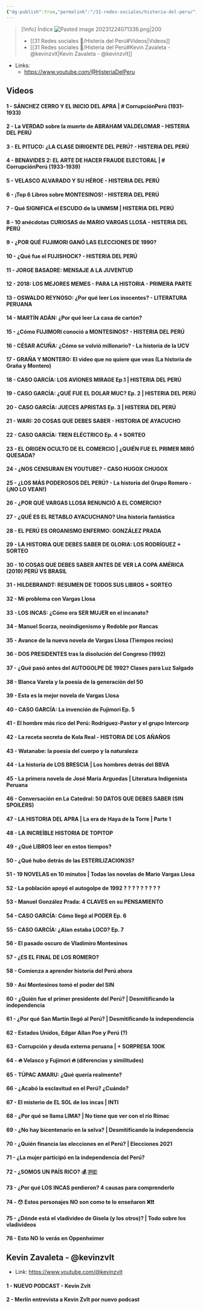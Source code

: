 ```yaml
---
{"dg-publish":true,"permalink":"/31-redes-sociales/histeria-del-peru/","noteIcon":""}
---
```


>[!info] Índice
> ![Pasted image 20231224071336.png|200](/img/user/31%20Redes%20sociales%20%F0%9F%94%97/%F0%9F%92%BE%20Adjuntos/Pasted%20image%2020231224071336.png)
> 
>- [[31 Redes sociales 🔗/Histeria del Perú#Videos\|Videos]]
>- [[31 Redes sociales 🔗/Histeria del Perú#Kevin Zavaleta - @kevinzvlt\|Kevin Zavaleta - @kevinzvlt]]

- Links: 
	- https://www.youtube.com/@HisteriaDelPeru
## Videos
#### 1 - SÁNCHEZ CERRO Y EL INICIO DEL APRA | # CorrupciónPerú (1931-1933)
#### 2 - La VERDAD sobre la muerte de ABRAHAM VALDELOMAR - HISTERIA DEL PERÚ
#### 3 - EL PITUCO: ¿LA CLASE DIRIGENTE DEL PERÚ? - HISTERIA DEL PERÚ
#### 4 - BENAVIDES 2: EL ARTE DE HACER FRAUDE ELECTORAL | # CorrupciónPerú (1933-1939)
#### 5 - VELASCO ALVARADO Y SU HÉROE - HISTERIA DEL PERÚ
#### 6 - ¡Top 6 Libros sobre MONTESINOS! - HISTERIA DEL PERÚ
#### 7 - Qué SIGNIFICA el ESCUDO de la UNMSM | HISTERIA DEL PERÚ
#### 8 - 10 anécdotas CURIOSAS de MARIO VARGAS LLOSA - HISTERIA DEL PERÚ
#### 9 - ¿POR QUÉ FUJIMORI GANÓ LAS ELECCIONES DE 1990?
#### 10 - ¿Qué fue el FUJISHOCK? - HISTERIA DEL PERÚ
#### 11 - JORGE BASADRE: MENSAJE A LA JUVENTUD
#### 12 - 2018: LOS MEJORES MEMES - PARA LA HISTORIA - PRIMERA PARTE
#### 13 - OSWALDO REYNOSO: ¿Por qué leer Los inocentes? - LITERATURA PERUANA
#### 14 - MARTÍN ADÁN: ¿Por qué leer La casa de cartón?
#### 15 - ¿Cómo FUJIMORI conoció a MONTESINOS? - HISTERIA DEL PERÚ
#### 16 - CÉSAR ACUÑA: ¿Cómo se volvió millonario? - La historia de la UCV
#### 17 - GRAÑA Y MONTERO: El video que no quiere que veas (La historia de Graña y Montero)
#### 18 - CASO GARCÍA: LOS AVIONES MIRAGE Ep.1 | HISTERIA DEL PERÚ
#### 19 - CASO GARCÍA: ¿QUÉ FUE EL DOLAR MUC? Ep. 2 | HISTERIA DEL PERÚ
#### 20 - CASO GARCÍA: JUECES APRISTAS Ep. 3 | HISTERIA DEL PERÚ
#### 21 - WARI: 20 COSAS QUE DEBES SABER - HISTORIA DE AYACUCHO
#### 22 - CASO GARCÍA: TREN ELÉCTRICO Ep. 4 + SORTEO
#### 23 - EL ORIGEN OCULTO DE EL COMERCIO | ¿QUIÉN FUE EL PRIMER MIRÓ QUESADA?
#### 24 - ¿NOS CENSURAN EN YOUTUBE? - CASO HUGOX CHUGOX
#### 25 - ¿LOS MÁS PODEROSOS DEL PERÚ? - La historia del Grupo Romero - (¡NO LO VEAN!)
#### 26 - ¿POR QUÉ VARGAS LLOSA RENUNCIÓ A EL COMERCIO?
#### 27 - ¿QUÉ ES EL RETABLO AYACUCHANO? Una historia fantástica
#### 28 - EL PERÚ ES ORGANISMO ENFERMO: GONZÁLEZ PRADA
#### 29 - LA HISTORIA QUE DEBES SABER DE GLORIA: LOS RODRÍGUEZ + SORTEO
#### 30 - 10 COSAS QUE DEBES SABER ANTES DE VER LA COPA AMÉRICA (2019) PERÚ VS BRASIL
#### 31 - HILDEBRANDT: RESUMEN DE TODOS SUS LIBROS + SORTEO
#### 32 - Mi problema con Vargas Llosa
#### 33 - LOS INCAS: ¿Cómo era SER MUJER en el incanato?
#### 34 - Manuel Scorza, neoindigenismo y Redoble por Rancas
#### 35 - Avance de la nueva novela de Vargas Llosa (Tiempos recios)
#### 36 - DOS PRESIDENTES tras la disolución del Congreso (1992)
#### 37 - ¿Qué pasó antes del AUTOGOLPE DE 1992? Clases para Luz Salgado
#### 38 - Blanca Varela y la poesía de la generación del 50
#### 39 - Esta es la mejor novela de Vargas Llosa
#### 40 - CASO GARCÍA: La invención de Fujimori Ep. 5
#### 41 - El hombre más rico del Perú: Rodríguez-Pastor y el grupo Intercorp
#### 42 - La receta secreta de Kola Real - HISTORIA DE LOS AÑAÑOS
#### 43 - Watanabe: la poesía del cuerpo y la naturaleza
#### 44 - La historia de LOS BRESCIA | Los hombres detrás del BBVA
#### 45 - La primera novela de José María Arguedas | Literatura Indigenista Peruana
#### 46 - Conversación en La Catedral: 50 DATOS QUE DEBES SABER (SIN SPOILERS)
#### 47 - LA HISTORIA DEL APRA | La era de Haya de la Torre | Parte 1
#### 48 - LA INCREÍBLE HISTORIA DE TOPITOP
#### 49 - ¿Qué LIBROS leer en estos tiempos?
#### 50 - ¿Qué hubo detrás de las ESTERILIZACI0N3S?
#### 51 - 19 NOVELAS en 10 minutos | Todas las novelas de Mario Vargas Llosa
#### 52 - La población apoyó el autogolpe de 1992 ? ? ? ? ? ? ? ? ?
#### 53 - Manuel González Prada: 4 CLAVES en su PENSAMIENTO
#### 54 - CASO GARCÍA: Cómo llegó al PODER Ep. 6
#### 55 - CASO GARCÍA: ¿Alan estaba LOC0? Ep. 7
#### 56 - El pasado oscuro de Vladimiro Montesinos
#### 57 - ¿ES EL FINAL DE LOS ROMERO?
#### 58 - Comienza a aprender historia del Perú ahora
#### 59 - Así Montesinos tomó el poder del SIN
#### 60 - ¿Quién fue el primer presidente del Perú? | Desmitificando la independencia
#### 61 - ¿Por qué San Martín llegó al Perú? | Desmitificando la independencia
#### 62 - Estados Unidos, Edgar Allan Poe y Perú (?)
#### 63 - Corrupción y deuda externa peruana | + SORPRESA 100K
#### 64 - 🔥 Velasco y Fujimori 🔥 (diferencias y similitudes)
#### 65 - TÚPAC AMARU: ¿Qué quería realmente?
#### 66 - ¿Acabó la esclavitud en el Perú? ¿Cuándo?
#### 67 - El misterio de EL SOL de los incas | INTI
#### 68 - ¿Por qué se llama LIMA? | No tiene que ver con el río Rímac
#### 69 - ¿No hay bicentenario en la selva? | Desmitificando la independencia
#### 70 - ¿Quién financia las elecciones en el Perú? | Elecciones 2021
#### 71 - ¿La mujer participó en la independencia del Perú?
#### 72 - ¿SOMOS UN PAÍS RICO? 💰 🇵🇪
#### 73 - ¿Por qué LOS INCAS perdieron? 4 causas para comprenderlo
#### 74 - 😯 Estos personajes NO son como te lo enseñaron ❌❗❗
#### 75 - ¿Dónde está el vladivideo de Gisela (y los otros)? | Todo sobre los vladivideos
#### 76 - Esto NO lo verás en Oppenheimer
## Kevin Zavaleta - @kevinzvlt
- Link: https://www.youtube.com/@kevinzvlt
#### 1 - NUEVO PODCAST - Kevin Zvlt
#### 2 - Merlín entrevista a Kevin Zvlt por nuevo podcast
